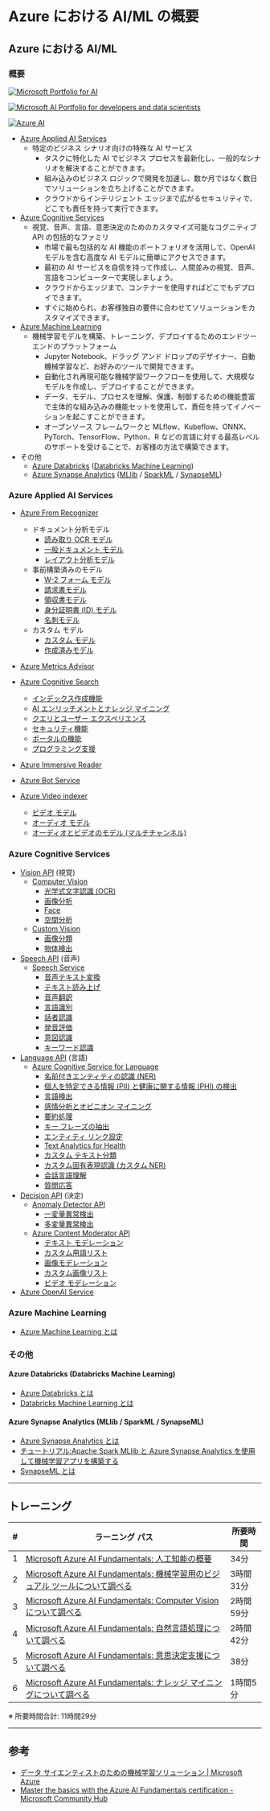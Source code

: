 # Azure における AI/ML の概要

## Azure における AI/ML

### 概要

[![Microsoft Portfolio for AI](./assets/images/20211216_dllab_Ignite_2021_Update_AI_M-Slide4.png)](./assets/images/20211216_dllab_Ignite_2021_Update_AI_M-Slide4.png)

[![Microsoft AI Portfolio for developers and data scientists](./assets/images/20211216_dllab_Ignite_2021_Update_AI_M-Slide5.png)](./assets/images/20211216_dllab_Ignite_2021_Update_AI_M-Slide5.png)

[![Azure AI](./assets/images/20211216_dllab_Ignite_2021_Update_AI_M-Slide6.png)](./assets/images/20211216_dllab_Ignite_2021_Update_AI_M-Slide6.png)

* [Azure Applied AI Services](https://learn.microsoft.com/ja-jp/azure/applied-ai-services/)
    - 特定のビジネス シナリオ向けの特殊な AI サービス
        - タスクに特化した AI でビジネス プロセスを最新化し、一般的なシナリオを解決することができます。
        - 組み込みのビジネス ロジックで開発を加速し、数か月ではなく数日でソリューションを立ち上げることができます。
        - クラウドからインテリジェント エッジまで広がるセキュリティで、どこでも責任を持って実行できます。
* [Azure Cognitive Services](https://learn.microsoft.com/ja-jp/azure/cognitive-services/)
    - 視覚、音声、言語、意思決定のためのカスタマイズ可能なコグニティブ API の包括的なファミリ
        - 市場で最も包括的な AI 機能のポートフォリオを活用して、OpenAI モデルを含む高度な AI モデルに簡単にアクセスできます。
        - 最初の AI サービスを自信を持って作成し、人間並みの視覚、音声、言語をコンピューターで実現しましょう。
        - クラウドからエッジまで、コンテナーを使用すればどこでもデプロイできます。
        - すぐに始められ、お客様独自の要件に合わせてソリューションをカスタマイズできます。
* [Azure Machine Learning](https://learn.microsoft.com/ja-jp/azure/machine-learning/)
    - 機械学習モデルを構築、トレーニング、デプロイするためのエンドツーエンドのプラットフォーム
        - Jupyter Notebook、ドラッグ アンド ドロップのデザイナー、自動機械学習など、お好みのツールで開発できます。
        - 自動化され再現可能な機械学習ワークフローを使用して、大規模なモデルを作成し、デプロイすることができます。
        - データ、モデル、プロセスを理解、保護、制御するための機能豊富で主体的な組み込みの機能セットを使用して、責任を持ってイノベーションを起こすことができます。
        - オープンソース フレームワークと MLflow、Kubeflow、ONNX、PyTorch、TensorFlow、Python、R などの言語に対する最高レベルのサポートを受けることで、お客様の方法で構築できます。
* その他
    - [Azure Databricks](https://learn.microsoft.com/ja-jp/azure/databricks/) ([Databricks Machine Learning](https://learn.microsoft.com/ja-jp/azure/databricks/scenarios/ml/))
    - [Azure Synapse Analytics](https://learn.microsoft.com/ja-jp/azure/synapse-analytics/) ([MLlib](https://learn.microsoft.com/ja-jp/azure/synapse-analytics/machine-learning/what-is-machine-learning#train-models-on-spark-pools-with-mllib) / [SparkML](https://learn.microsoft.com/ja-jp/azure/synapse-analytics/spark/apache-spark-machine-learning-training#apache-sparkml-and-mllib) / [SynapseML](https://learn.microsoft.com/ja-jp/azure/synapse-analytics/machine-learning/what-is-machine-learning#synapseml))


### Azure Applied AI Services

* [Azure From Recognizer](https://learn.microsoft.com/ja-jp/azure/applied-ai-services/what-are-applied-ai-services#azure-form-recognizer)
    - ドキュメント分析モデル
        - [読み取り OCR モデル](https://learn.microsoft.com/ja-jp/azure/applied-ai-services/form-recognizer/concept-read)
        - [一般ドキュメント モデル](https://learn.microsoft.com/ja-jp/azure/applied-ai-services/form-recognizer/concept-general-document)
        - [レイアウト分析モデル](https://learn.microsoft.com/ja-jp/azure/applied-ai-services/form-recognizer/concept-layout)
    - 事前構築済みのモデル
        - [W-2 フォーム モデル](https://learn.microsoft.com/ja-jp/azure/applied-ai-services/form-recognizer/concept-w2)
        - [請求書モデル](https://learn.microsoft.com/ja-jp/azure/applied-ai-services/form-recognizer/concept-invoice)
        - [領収書モデル](https://learn.microsoft.com/ja-jp/azure/applied-ai-services/form-recognizer/concept-receipt)
        - [身分証明書 (ID) モデル](https://learn.microsoft.com/ja-jp/azure/applied-ai-services/form-recognizer/concept-id-document)
        - [名刺モデル](https://learn.microsoft.com/ja-jp/azure/applied-ai-services/form-recognizer/concept-business-card)
    - カスタム モデル
        - [カスタム モデル](https://learn.microsoft.com/ja-jp/azure/applied-ai-services/form-recognizer/concept-custom)
        - [作成済みモデル](https://learn.microsoft.com/ja-jp/azure/applied-ai-services/form-recognizer/concept-model-overview#composed-models)

* [Azure Metrics Advisor](https://learn.microsoft.com/ja-jp/azure/applied-ai-services/what-are-applied-ai-services#azure-metrics-advisor)

* [Azure Cognitive Search](https://learn.microsoft.com/ja-jp/azure/applied-ai-services/what-are-applied-ai-services#azure-cognitive-search)
    - [インデックス作成機能](https://learn.microsoft.com/ja-jp/azure/search/search-features-list#indexing-features)
    - [AI エンリッチメントとナレッジ マイニング](https://learn.microsoft.com/ja-jp/azure/search/search-features-list#ai-enrichment-and-knowledge-mining)
    - [クエリとユーザー エクスペリエンス](https://learn.microsoft.com/ja-jp/azure/search/search-features-list#query-and-user-experience)
    - [セキュリティ機能](https://learn.microsoft.com/ja-jp/azure/search/search-features-list#security-features)
    - [ポータルの機能](https://learn.microsoft.com/ja-jp/azure/search/search-features-list#portal-features)
    - [プログラミング支援](https://learn.microsoft.com/ja-jp/azure/search/search-features-list#programmability)

* [Azure Immersive Reader](https://learn.microsoft.com/ja-jp/azure/applied-ai-services/what-are-applied-ai-services#azure-immersive-reader)
* [Azure Bot Service](https://learn.microsoft.com/ja-jp/azure/applied-ai-services/what-are-applied-ai-services#azure-bot-service)
* [Azure Video indexer](https://learn.microsoft.com/ja-jp/azure/applied-ai-services/what-are-applied-ai-services#azure-video-analyzer)
    - [ビデオ モデル](https://learn.microsoft.com/ja-jp/azure/azure-video-indexer/video-indexer-overview#video-models)
    - [オーディオ モデル](https://learn.microsoft.com/ja-jp/azure/azure-video-indexer/video-indexer-overview#audio-models)
    - [オーディオとビデオのモデル (マルチチャンネル)](https://learn.microsoft.com/ja-jp/azure/azure-video-indexer/video-indexer-overview#audio-and-video-models-multi-channels)


### Azure Cognitive Services

* [Vision API](https://learn.microsoft.com/ja-jp/azure/cognitive-services/what-are-cognitive-services#vision-apis) (視覚)
    - [Computer Vision](https://learn.microsoft.com/ja-jp/azure/cognitive-services/computer-vision/)
        - [光学式文字認識 (OCR)](https://learn.microsoft.com/ja-jp/azure/cognitive-services/computer-vision/overview-ocr)
        - [画像分析](https://learn.microsoft.com/ja-jp/azure/cognitive-services/computer-vision/overview-image-analysis)
        - [Face](https://learn.microsoft.com/ja-jp/azure/cognitive-services/computer-vision/overview-identity)
        - [空間分析](https://learn.microsoft.com/ja-jp/azure/cognitive-services/computer-vision/intro-to-spatial-analysis-public-preview)
    - [Custom Vision](https://learn.microsoft.com/ja-jp/azure/cognitive-services/custom-vision-service/)
        - [画像分類](https://learn.microsoft.com/ja-jp/azure/cognitive-services/custom-vision-service/getting-started-build-a-classifier)
        - [物体検出](https://learn.microsoft.com/ja-jp/azure/cognitive-services/custom-vision-service/get-started-build-detector)
* [Speech API](https://learn.microsoft.com/ja-jp/azure/cognitive-services/what-are-cognitive-services#speech-apis) (音声)
    - [Speech Service](https://learn.microsoft.com/ja-jp/azure/cognitive-services/speech-service/)
        - [音声テキスト変換](https://learn.microsoft.com/ja-jp/azure/cognitive-services/speech-service/index-speech-to-text)
        - [テキスト読み上げ](https://learn.microsoft.com/ja-jp/azure/cognitive-services/speech-service/index-text-to-speech)
        - [音声翻訳](https://learn.microsoft.com/ja-jp/azure/cognitive-services/speech-service/speech-translation)
        - [言語識別](https://learn.microsoft.com/ja-jp/azure/cognitive-services/speech-service/language-identification?tabs=once&pivots=programming-language-python)
        - [話者認識](https://learn.microsoft.com/ja-jp/azure/cognitive-services/speech-service/speaker-recognition-overview)
        - [発音評価](https://learn.microsoft.com/ja-jp/azure/cognitive-services/speech-service/how-to-pronunciation-assessment?pivots=programming-language-python)
        - [意図認識](https://learn.microsoft.com/ja-jp/azure/cognitive-services/speech-service/index-intent-recognition)
        - [キーワード認識](https://learn.microsoft.com/ja-jp/azure/cognitive-services/speech-service/keyword-recognition-overview)
* [Language API](https://learn.microsoft.com/ja-jp/azure/cognitive-services/what-are-cognitive-services#language-apis) (言語)
    - [Azure Cognitive Service for Language](https://learn.microsoft.com/ja-jp/azure/cognitive-services/language-service/)
        - [名前付きエンティティの認識 (NER)](https://learn.microsoft.com/ja-jp/azure/cognitive-services/language-service/named-entity-recognition/overview)
        - [個人を特定できる情報 (PII) と健康に関する情報 (PHI) の検出](https://learn.microsoft.com/ja-jp/azure/cognitive-services/language-service/personally-identifiable-information/overview)
        - [言語検出](https://learn.microsoft.com/ja-jp/azure/cognitive-services/language-service/language-detection/overview)
        - [感情分析とオピニオン マイニング](https://learn.microsoft.com/ja-jp/azure/cognitive-services/language-service/sentiment-opinion-mining/overview)
        - [要約処理](https://learn.microsoft.com/ja-jp/azure/cognitive-services/language-service/summarization/overview?tabs=document-summarization)
        - [キー フレーズの抽出](https://learn.microsoft.com/ja-jp/azure/cognitive-services/language-service/key-phrase-extraction/overview)
        - [エンティティ リンク設定](https://learn.microsoft.com/ja-jp/azure/cognitive-services/language-service/entity-linking/overview)
        - [Text Analytics for Health](https://learn.microsoft.com/ja-jp/azure/cognitive-services/language-service/text-analytics-for-health/overview?tabs=ner)
        - [カスタム テキスト分類](https://learn.microsoft.com/ja-jp/azure/cognitive-services/language-service/custom-text-classification/overview)
        - [カスタム固有表現認識 (カスタム NER)](https://learn.microsoft.com/ja-jp/azure/cognitive-services/language-service/custom-named-entity-recognition/overview)
        - [会話言語理解](https://learn.microsoft.com/ja-jp/azure/cognitive-services/language-service/conversational-language-understanding/overview)
        - [質問応答](https://learn.microsoft.com/ja-jp/azure/cognitive-services/language-service/question-answering/overview)
* [Decision API](https://learn.microsoft.com/ja-jp/azure/cognitive-services/what-are-cognitive-services#decision-apis) (決定)
    - [Anomaly Detector API](https://learn.microsoft.com/ja-jp/azure/cognitive-services/anomaly-detector/)
        - [一変量異常検出](https://learn.microsoft.com/ja-jp/azure/cognitive-services/anomaly-detector/overview#univariate-anomaly-detection)
        - [多変量異常検出](https://learn.microsoft.com/ja-jp/azure/cognitive-services/anomaly-detector/overview#multivariate-anomaly-detection)
    - [Azure Content Moderator API](https://learn.microsoft.com/ja-jp/azure/cognitive-services/content-moderator/)
        - [テキスト モデレーション](https://learn.microsoft.com/ja-jp/azure/cognitive-services/content-moderator/text-moderation-api)
        - [カスタム用語リスト](https://learn.microsoft.com/ja-jp/azure/cognitive-services/content-moderator/try-terms-list-api)
        - [画像モデレーション](https://learn.microsoft.com/ja-jp/azure/cognitive-services/content-moderator/image-moderation-api)
        - [カスタム画像リスト](https://learn.microsoft.com/ja-jp/azure/cognitive-services/content-moderator/try-image-list-api)
        - [ビデオ モデレーション](https://learn.microsoft.com/ja-jp/azure/cognitive-services/content-moderator/video-moderation-api)
* [Azure OpenAI Service](https://learn.microsoft.com/ja-jp/azure/cognitive-services/openai/)


### Azure Machine Learning

* [Azure Machine Learning とは](https://learn.microsoft.com/ja-jp/azure/machine-learning/overview-what-is-azure-machine-learning)

### その他

#### Azure Databricks (Databricks Machine Learning)

* [Azure Databricks とは](https://learn.microsoft.com/ja-jp/azure/databricks/introduction/)
* [Databricks Machine Learning とは](https://learn.microsoft.com/ja-jp/azure/databricks/scenarios/what-is-azure-databricks-ml)

#### Azure Synapse Analytics (MLlib / SparkML / SynapseML)

* [Azure Synapse Analytics とは](https://learn.microsoft.com/ja-jp/azure/synapse-analytics/overview-what-is)
* [チュートリアル:Apache Spark MLlib と Azure Synapse Analytics を使用して機械学習アプリを構築する](https://learn.microsoft.com/ja-jp/azure/synapse-analytics/spark/apache-spark-machine-learning-mllib-notebook)
* [SynapseML とは](https://learn.microsoft.com/ja-jp/azure/synapse-analytics/machine-learning/synapse-machine-learning-library)

---

## トレーニング

| # | ラーニング パス | 所要時間 |
| --- | --- | --- |
| 1 | [Microsoft Azure AI Fundamentals: 人工知能の概要](https://learn.microsoft.com/ja-jp/training/paths/get-started-with-artificial-intelligence-on-azure/) | 34分 |
| 2 | [Microsoft Azure AI Fundamentals: 機械学習用のビジュアル ツールについて調べる](https://learn.microsoft.com/ja-jp/training/paths/create-no-code-predictive-models-azure-machine-learning/) | 3時間31分 |
| 3 | [Microsoft Azure AI Fundamentals: Computer Vision について調べる](https://learn.microsoft.com/ja-jp/training/paths/explore-computer-vision-microsoft-azure/) | 2時間59分 |
| 4 | [Microsoft Azure AI Fundamentals: 自然言語処理について調べる](https://learn.microsoft.com/ja-jp/training/paths/explore-natural-language-processing/) | 2時間42分 |
| 5 | [Microsoft Azure AI Fundamentals: 意思決定支援について調べる](https://learn.microsoft.com/ja-jp/training/paths/explore-fundamentals-of-decision-support/) | 38分 |
| 6| [Microsoft Azure AI Fundamentals: ナレッジ マイニングについて調べる](https://learn.microsoft.com/ja-jp/training/paths/explore-fundamentals-of-knowledge-mining/) | 1時間5分 |

※ 所要時間合計: 11時間29分

---

## 参考

* [データ サイエンティストのための機械学習ソリューション | Microsoft Azure](https://azure.microsoft.com/ja-jp/solutions/ai/data-scientist-resources/)
* [Master the basics with the Azure AI Fundamentals certification - Microsoft Community Hub](https://techcommunity.microsoft.com/t5/microsoft-learn-blog/master-the-basics-with-the-azure-ai-fundamentals-certification/ba-p/1666578)
